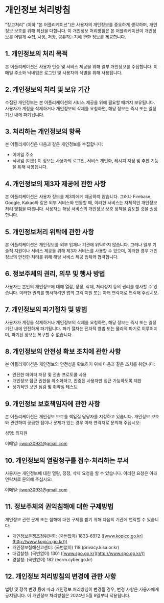 # **개인정보 처리방침**

"장고처리" (이하 "본 어플리케이션")은 사용자의 개인정보를 중요하게 생각하며, 개인정보 보호를 위해 최선을 다합니다. 이 개인정보 처리방침은 본 어플리케이션이 개인정보를 어떻게 수집, 사용, 저장, 공유하는지에 관한 정보를 제공합니다.

## **1. 개인정보의 처리 목적**

본 어플리케이션은 사용자 인증 및 서비스 제공을 위해 일부 개인정보를 수집합니다. 이메일 주소와 닉네임은 로그인 및 사용자의 식별을 위해 사용됩니다.

## **2. 개인정보의 처리 및 보유 기간**

수집된 개인정보는 본 어플리케이션의 서비스 제공을 위해 필요할 때까지 보유됩니다. 사용자가 계정을 삭제하거나 개인정보의 삭제를 요청하면, 해당 정보는 즉시 또는 일정 기간 내에 파기됩니다.

## **3. 처리하는 개인정보의 항목**

본 어플리케이션은 다음과 같은 개인정보를 수집합니다:

- 이메일 주소
- 닉네임 (이름)
이 정보는 사용자의 로그인, 서비스 개인화, 레시피 저장 및 추천 기능을 위해 사용됩니다.

## **4. 개인정보의 제3자 제공에 관한 사항**

본 어플리케이션은 사용자 정보를 제3자에게 제공하지 않습니다. 그러나 Firebase, Google, Kakao와 같은 외부 서비스와 연동할 때, 이러한 서비스는 자체적인 개인정보 처리 방침을 따릅니다. 사용자는 해당 서비스의 개인정보 보호 정책을 검토할 것을 권장합니다.

## **5. 개인정보처리 위탁에 관한 사항**

본 어플리케이션은 개인정보를 외부 업체나 기관에 위탁하지 않습니다. 그러나 일부 기술적 지원이나 서비스 제공을 위해 제3자 서비스를 사용할 수 있으며, 이러한 경우 개인정보의 안전한 처리를 위해 해당 서비스 제공 업체와 협력합니다.

## **6. 정보주체의 권리, 의무 및 행사 방법**

사용자는 본인의 개인정보에 대해 열람, 정정, 삭제, 처리정지 등의 권리를 행사할 수 있습니다. 이러한 권리를 행사하려면 앱의 고객 지원 또는 아래 연락처로 연락해 주십시오.

## **7. 개인정보의 파기절차 및 방법**

사용자가 계정을 삭제하거나 개인정보의 삭제를 요청하면, 해당 정보는 즉시 또는 일정 기간 내에 안전하게 파기됩니다. 파기 절차는 전자적 방법 또는 물리적 파기로 이루어지며, 파기된 정보는 복구할 수 없습니다.

## **8. 개인정보의 안전성 확보 조치에 관한 사항**

본 어플리케이션은 개인정보의 안전성을 확보하기 위해 다음과 같은 조치를 취합니다:

- 안전한 데이터 저장 및 전송 프로토콜 사용
- 개인정보 접근 권한을 최소화하고, 인증된 사용자만 접근 가능하도록 제한
- 정기적인 보안 점검 및 취약점 테스트

## **9. 개인정보 보호책임자에 관한 사항**

본 어플리케이션은 개인정보 보호를 책임질 담당자를 지정하고 있습니다. 개인정보 보호와 관련하여 궁금한 점이나 문제가 있는 경우 아래 연락처로 문의해 주십시오:

성명: 최지원

이메일: jiwon30931@gmail.com

## **10. 개인정보의 열람청구를 접수·처리하는 부서**

사용자는 개인정보에 대한 열람, 정정, 삭제 요청을 할 수 있습니다. 이러한 요청은 아래 연락처로 문의해 주십시오:

이메일: jiwon30931@gmail.com

## **11. 정보주체의 권익침해에 대한 구제방법**

개인정보 관련 문제 또는 침해에 대한 구제를 받기 위해 다음의 기관에 연락할 수 있습니다:

- 개인정보분쟁조정위원회: (국번없이) 1833-6972 ([www.kopico.go.kr](http://www.kopico.go.kr/))
- 개인정보침해신고센터: (국번없이) 118 (privacy.kisa.or.kr)
- 대검찰청: (국번없이) 1301 ([www.spo.go.kr](http://www.spo.go.kr/))
- 경찰청: (국번없이) 182 (ecrm.cyber.go.kr)

## **12. 개인정보 처리방침의 변경에 관한 사항**

법령 및 정책 변경 등에 따라 개인정보 처리방침이 변경될 경우, 변경 사항은 사용자에게 공지됩니다. 이 개인정보 처리방침은 2024년 5월 9일부터 적용됩니다.
